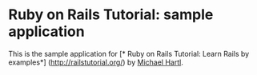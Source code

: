 # Ruby on Rails Tutorial: sample application

This is the sample application for [* Ruby on Rails Tutorial: Learn Rails by examples*] (http://railstutorial.org/)
by [Michael Hartl](http://michaelhartl.com/).